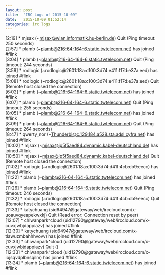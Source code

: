 ```yaml
---
layout: post
title:  "IRC Logs of 2015-10-09"
date:   2015-10-09 01:52:14
categories: irc logs
---
```

<span class="irc-date">[2:19]</span> <span class="irc-navy">* mjsax (~mjsax@wlan.informatik.hu-berlin.de) Quit (Ping timeout: 250 seconds)</span><br />
<span class="irc-date">[2:57]</span> <span class="irc-green">* plamb (~plamb@216-64-164-6.static.twtelecom.net) has joined #flink</span><br />
<span class="irc-date">[3:04]</span> <span class="irc-navy">* plamb (~plamb@216-64-164-6.static.twtelecom.net) Quit (Ping timeout: 244 seconds)</span><br />
<span class="irc-date">[3:59]</span> <span class="irc-green">* rodlogic (~rodlogic@2601:18a:c100:3d74:e411:f17d:e37a:eed) has joined #flink</span><br />
<span class="irc-date">[5:08]</span> <span class="irc-navy">* rodlogic (~rodlogic@2601:18a:c100:3d74:e411:f17d:e37a:eed) Quit (Remote host closed the connection)</span><br />
<span class="irc-date">[6:02]</span> <span class="irc-green">* plamb (~plamb@216-64-164-6.static.twtelecom.net) has joined #flink</span><br />
<span class="irc-date">[6:07]</span> <span class="irc-navy">* plamb (~plamb@216-64-164-6.static.twtelecom.net) Quit (Ping timeout: 255 seconds)</span><br />
<span class="irc-date">[8:05]</span> <span class="irc-green">* plamb (~plamb@216-64-164-6.static.twtelecom.net) has joined #flink</span><br />
<span class="irc-date">[8:09]</span> <span class="irc-navy">* plamb (~plamb@216-64-164-6.static.twtelecom.net) Quit (Ping timeout: 264 seconds)</span><br />
<span class="irc-date">[8:47]</span> <span class="irc-green">* qwerty_nor (~Thunderbi@c.129.184.a528.sta.adsl.cyfra.net) has joined #flink</span><br />
<span class="irc-date">[10:02]</span> <span class="irc-green">* mjsax (~mjsax@ip5f5aed84.dynamic.kabel-deutschland.de) has joined #flink</span><br />
<span class="irc-date">[10:50]</span> <span class="irc-navy">* mjsax (~mjsax@ip5f5aed84.dynamic.kabel-deutschland.de) Quit (Remote host closed the connection)</span><br />
<span class="irc-date">[11:02]</span> <span class="irc-green">* rodlogic (~rodlogic@2601:18a:c100:3d74:d41f:4cb:cb9:eecc) has joined #flink</span><br />
<span class="irc-date">[11:22]</span> <span class="irc-green">* plamb (~plamb@216-64-164-6.static.twtelecom.net) has joined #flink</span><br />
<span class="irc-date">[11:26]</span> <span class="irc-navy">* plamb (~plamb@216-64-164-6.static.twtelecom.net) Quit (Ping timeout: 246 seconds)</span><br />
<span class="irc-date">[11:32]</span> <span class="irc-navy">* rodlogic (~rodlogic@2601:18a:c100:3d74:d41f:4cb:cb9:eecc) Quit (Remote host closed the connection)</span><br />
<span class="irc-date">[11:33]</span> <span class="irc-navy">* katychuang (sid64947@gateway/web/irccloud.com/x-uoauvqyeapekwxkj) Quit (Read error: Connection reset by peer)</span><br />
<span class="irc-date">[12:07]</span> <span class="irc-green">* chiwanpark^cloud (uid12790@gateway/web/irccloud.com/x-cuvxjwbjdappiazv) has joined #flink</span><br />
<span class="irc-date">[12:30]</span> <span class="irc-green">* katychuang (sid64947@gateway/web/irccloud.com/x-tlawuzmbahhhvovv) has joined #flink</span><br />
<span class="irc-date">[12:33]</span> <span class="irc-navy">* chiwanpark^cloud (uid12790@gateway/web/irccloud.com/x-cuvxjwbjdappiazv) Quit ()</span><br />
<span class="irc-date">[12:33]</span> <span class="irc-green">* chiwanpark^cloud (uid12790@gateway/web/irccloud.com/x-iojsqvdplbnsqilm) has joined #flink</span><br />
<span class="irc-date">[13:24]</span> <span class="irc-green">* plamb (~plamb@216-64-164-6.static.twtelecom.net) has joined #flink</span><br />
